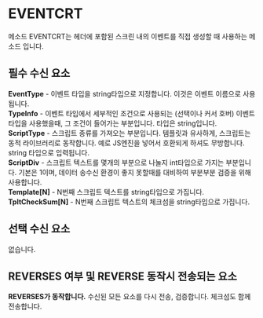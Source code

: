 # EVENTCRT
메소드 EVENTCRT는 헤더에 포함된 스크린 내의 이벤트를 직접 생성할 때 사용하는 메소드 입니다.<br>

## 필수 수신 요소
**EventType** - 이벤트 타입을 string타입으로 지정합니다. 이것은 이벤트 이름으로 사용됩니다.<br>
**TypeInfo** - 이벤트 타입에서 세부적인 조건으로 사용되는 (선택이나 커서 호버) 이벤트 타입을 사용했을때, 그 조건이 들어가는 부분입니다. 타입은 string입니다.<br>
**ScriptType** - 스크립트 종류를 가져오는 부분입니다. 템플릿과 유사하게, 스크립트는 동적 라이브러리로 동작합니다. 예로 JS엔진을 넣어서 호환되게 하셔도 무방합니다. string 타입으로 입력됩니다.<br>
**ScriptDiv** - 스크립트 텍스트를 몇개의 부분으로 나눌지 int타입으로 가지는 부분입니다. 기본은 1이며, 데이터 송수신 환경이 좋지 못할때를 대비하여 부분부분 검증을 위해 사용합니다.<br>
**Template[N]** - N번째 스크립트 텍스트를 string타입으로 가집니다.<br>
**TpltCheckSum[N]** - N번째 스크립트 텍스트의 체크섬을 string타입으로 가집니다.

## 선택 수신 요소
없습니다.

## REVERSES 여부 및 REVERSE 동작시 전송되는 요소
**REVERSES가 동작합니다.**
수신된 모든 요소를 다시 전송, 검증합니다. 체크섬도 함께 전송합니다.